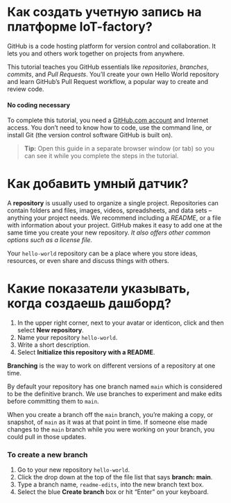 # Как создать учетную запись на платформе IoT-factory?

GitHub is a code hosting platform for version control and collaboration. It lets you and others work together on projects from anywhere.

This tutorial teaches you GitHub essentials like *repositories*, *branches*, *commits*, and *Pull Requests*. You’ll create your own Hello World repository and learn GitHub’s Pull Request workflow, a popular way to create and review code.

#### No coding necessary

To complete this tutorial, you need a [GitHub.com account](http://github.com/) and Internet access. You don’t need to know how to code, use the command line, or install Git (the version control software GitHub is built on).

> **Tip:** Open this guide in a separate browser window (or tab) so you can see it while you complete the steps in the tutorial.

# Как добавить умный датчик?

A **repository** is usually used to organize a single project. Repositories can contain folders and files, images, videos, spreadsheets, and data sets – anything your project needs. We recommend including a *README*, or a file with information about your project. GitHub makes it easy to add one at the same time you create your new repository. *It also offers other common options such as a license file.*

Your `hello-world` repository can be a place where you store ideas, resources, or even share and discuss things with others.

# Какие показатели указывать, когда создаешь дашборд?

1. In the upper right corner, next to your avatar or identicon, click and then select **New repository**.
2. Name your repository `hello-world`.
3. Write a short description.
4. Select **Initialize this repository with a README**.

**Branching** is the way to work on different versions of a repository at one time.

By default your repository has one branch named `main` which is considered to be the definitive branch. We use branches to experiment and make edits before committing them to `main`.

When you create a branch off the `main` branch, you’re making a copy, or snapshot, of `main` as it was at that point in time. If someone else made changes to the `main` branch while you were working on your branch, you could pull in those updates.

### To create a new branch

1. Go to your new repository `hello-world`.
2. Click the drop down at the top of the file list that says **branch: main**.
3. Type a branch name, `readme-edits`, into the new branch text box.
4. Select the blue **Create branch** box or hit “Enter” on your keyboard.

​    